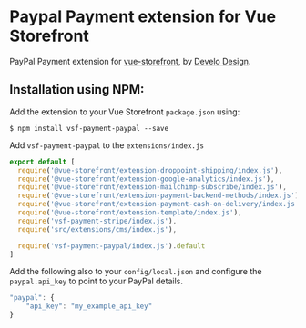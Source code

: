 # Paypal Payment extension for Vue Storefront

PayPal Payment extension for [vue-storefront](https://github.com/DivanteLtd/vue-storefront), by [Develo Design](https://develodesign.co.uk).

## Installation using NPM:

Add the extension to your Vue Storefront `package.json` using:
```shell
$ npm install vsf-payment-paypal --save
```

Add `vsf-payment-paypal` to the  `extensions/index.js`
```js
export default [
  require('@vue-storefront/extension-droppoint-shipping/index.js'),
  require('@vue-storefront/extension-google-analytics/index.js'),
  require('@vue-storefront/extension-mailchimp-subscribe/index.js'),
  require('@vue-storefront/extension-payment-backend-methods/index.js'),
  require('@vue-storefront/extension-payment-cash-on-delivery/index.js'),
  require('@vue-storefront/extension-template/index.js'),
  require('vsf-payment-stripe/index.js'),
  require('src/extensions/cms/index.js'),

  require('vsf-payment-paypal/index.js').default
]
```

Add the following also to your `config/local.json` and configure the `paypal.api_key` to point to your PayPal details.
```js
"paypal": {
    "api_key": "my_example_api_key"
}
```
